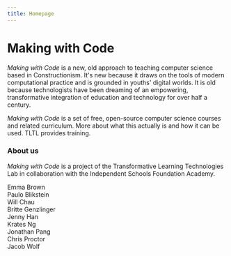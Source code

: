 ```yaml
---
title: Homepage
---
```


# Making with Code

*Making with Code* is a new, old approach to teaching computer science based in Constructionism. It's new because it draws on the tools of modern computational practice and is grounded in youths' digital worlds. It is old because technologists have been dreaming of an empowering, transformative integration of education and technology for over half a century.


*Making with Code* is a set of free, open-source computer science courses and
related curriculum. More about what this actually is and how it can be used.
TLTL provides training.

### About us

*Making with Code* is a project of the Transformative Learning Technologies Lab in collaboration with the Independent Schools Foundation Academy.

Emma Brown  
Paulo Blikstein  
Will Chau  
Britte Genzlinger   
Jenny Han  
Krates Ng  
Jonathan Pang  
Chris Proctor   
Jacob Wolf 
